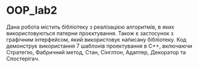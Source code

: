 # OOP_lab2

Дана робота містить бібліотеку з реалізацією алгоритмів, в яких використовуються патерни проєктування. 
Також є застосунок з графічним інтерфейсом, який використовує написану бібліотеку.
Код демонструє використання 7 шаблонів проектування в С++, включаючи Стратегію, Фабричний метод, Стан, Сінглтон, Адаптер, Декоратор та Спостерігач.
